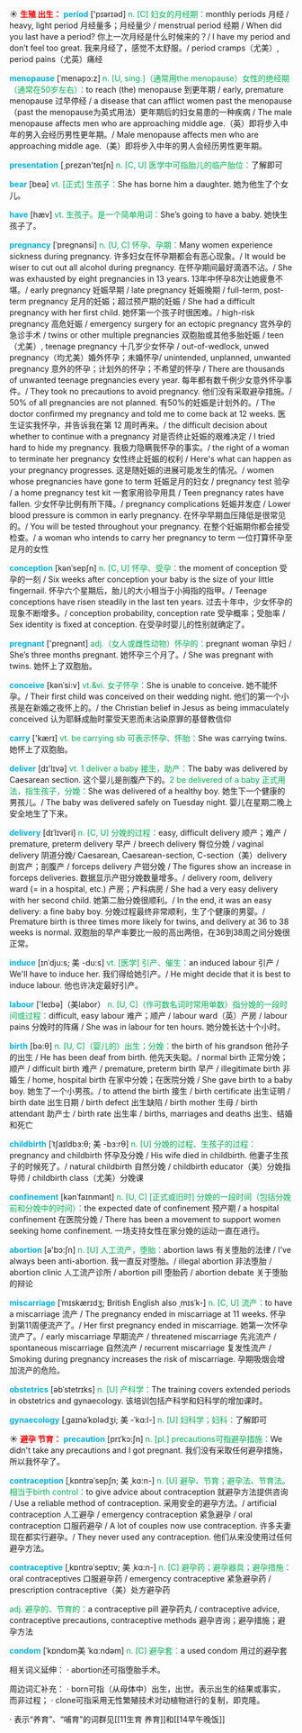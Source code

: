 ☀ <font color="red">**生殖 出生：**</font>
<font color="sky blue">**period**</font> ['pɪərɪəd] 
<font color="#00b050">n. [C] 妇女的月经期：</font>monthly periods 月经 / heavy, light period 月经量多；月经量少 / menstrual period 经期 / When did you last have a period? 你上一次月经是什么时候来的？/ I have my period and don’t feel too great. 我来月经了，感觉不太舒服。/ period cramps（尤美）, period pains（尤英）痛经
           
<font color="sky blue">**menopause**</font> [ˈmenəpɔ:z]
<font color="#00b050">n. [U, sing.]（通常用the menopause）女性的绝经期（通常在50岁左右）：</font>to reach (the) menopause 到更年期 / early, premature menopause 过早停经 / a disease that can afflict women past the menopause（past the menopause为英式用法）更年期后的妇女易患的一种疾病 / The male menopause affects men who are approaching middle age.（英）即将步入中年的男入会经历男性更年期。/ Male menopause affects men who are approaching middle age.（美）即将步入中年的男人会经历男性更年期。

<font color="sky blue">**presentation**</font> [͵prezən'teɪʃn] 
<font color="#00b050">n. [C, U] 医学中可指胎儿的临产胎位：</font>了解即可

<font color="sky blue">**bear**</font> [beə] 
<font color="#00b050">vt. [正式] 生孩子：</font>She has borne him a daughter. 她为他生了个女儿。

<font color="sky blue">**have**</font> [hæv] 
<font color="#00b050">vt. 生孩子。是一个简单用词：</font>She’s going to have a baby. 她快生孩子了。
           
<font color="sky blue">**pregnancy**</font> [ˈpregnənsi]
<font color="#00b050">n. [U, C] 怀孕、孕期：</font>Many women experience sickness during pregnancy. 许多妇女在怀孕期都会有恶心现象。/ It would be wiser to cut out all alcohol during pregnancy. 在怀孕期间最好滴酒不沾。/ She was exhausted by eight pregnancies in 13 years. 13年中怀孕8次让她疲惫不堪。/ early pregnancy 妊娠早期 / late pregnancy 妊娠晚期 / full-term, post-term pregnancy 足月的妊娠；超过预产期的妊娠 / She had a difficult pregnancy with her first child. 她怀第一个孩子时很困难。/ high-risk pregnancy 高危妊娠 / emergency surgery for an ectopic pregnancy 宫外孕的急诊手术 / twins or other multiple pregnancies 双胞胎或其他多胎妊娠 / teen（尤美）, teenage pregnancy 十几岁少女怀孕 / out-of-wedlock, unwed pregnancy（均尤美）婚外怀孕；未婚怀孕/ unintended, unplanned, unwanted pregnancy 意外的怀孕；计划外的怀孕；不希望的怀孕 / There are thousands of unwanted teenage pregnancies every year. 每年都有数千例少女意外怀孕事件。/ They took no precautions to avoid pregnancy. 他们没有采取避孕措施。/ 50% of all pregnancies are not planned. 有50%的妊娠是计划外的。/ The doctor confirmed my pregnancy and told me to come back at 12 weeks. 医生证实我怀孕，并告诉我在第 12 周时再来。/ the difficult decision about whether to continue with a pregnancy 对是否终止妊娠的艰难决定 / I tried hard to hide my pregnancy. 我极力隐瞒我怀孕的事实。/ the right of a woman to terminate her pregnancy 女性终止妊娠的权利 / Here's what can happen as your pregnancy progresses. 这是随妊娠的进展可能发生的情况。/ women whose pregnancies have gone to term 妊娠足月的妇女 / pregnancy test 验孕 / a home pregnancy test kit 一套家用验孕用具 / Teen pregnancy rates have fallen. 少女怀孕比例有所下降。/ pregnancy complications 妊娠并发症 / Lower blood pressure is common in early pregnancy. 在怀孕早期血压降低是很常见的。/ You will be tested throughout your pregnancy. 在整个妊娠期你都会接受检查。/ a woman who intends to carry her pregnancy to term 一位打算怀孕至足月的女性

<font color="sky blue">**conception**</font> [kənˈsepʃn]
<font color="#00b050">n. [C, U] 怀孕、受孕：</font>the moment of conception 受孕的一刻 / Six weeks after conception your baby is the size of your little fingernail. 怀孕六个星期后，胎儿的大小相当于小拇指的指甲。/ Teenage conceptions have risen steadily in the last ten years. 过去十年中，少女怀孕的现象不断增多。/ conception probability, conception rate 受孕概率；受胎率 / Sex identity is fixed at conception. 在受孕时婴儿的性别就确定了。

<font color="sky blue">**pregnant**</font> ['preɡnənt] 
<font color="#00b050">adj.（女人或雌性动物）怀孕的：</font>pregnant woman 孕妇 / She’s three months pregnant. 她怀孕三个月了。/ She was pregnant with twins. 她怀上了双胞胎。
           
<font color="sky blue">**conceive**</font> [kənˈsi:v]
<font color="#00b050">vt.&vi. 女子怀孕：</font>She is unable to conceive. 她不能怀孕。/ Their first child was conceived on their wedding night. 他们的第一个小孩是在新婚之夜怀上的。/ the Christian belief in Jesus as being immaculately conceived 认为耶稣成胎时蒙受天恩而未沾染原罪的基督教信仰

<font color="sky blue">**carry**</font> ['kærɪ] 
<font color="#00b050">vt. be carrying sb 可表示怀孕、怀胎：</font>She was carrying twins. 她怀上了双胞胎。

<font color="sky blue">**deliver**</font> [dɪ'lɪvə] 
<font color="#00b050">vt. 1 deliver a baby 接生，助产：</font>The baby was delivered by Caesarean section. 这个婴儿是剖腹产下的。<font color="#00b050">2 be delivered of a baby 正式用法，指生孩子，分娩：</font>She was delivered of a healthy boy. 她生下一个健康的男孩儿。/ The baby was delivered safely on Tuesday night. 婴儿在星期二晚上安全地生了下来。
           
<font color="sky blue">**delivery**</font> [dɪˈlɪvəri]
<font color="#00b050">n. [C, U] 分娩的过程：</font>easy, difficult delivery 顺产；难产 / premature, preterm delivery 早产 / breech delivery 臀位分娩 / vaginal delivery 阴道分娩/ Caesarean, Caesarean-section, C-section（美）delivery 剖宫产；剖腹产 / forceps delivery 产钳分娩 / The figures show an increase in forceps deliveries. 数据显示产钳分娩数量增多。/ delivery room, delivery ward (= in a hospital, etc.) 产房；产科病房 / She had a very easy delivery with her second child. 她第二胎分娩很顺利。/ In the end, it was an easy delivery: a fine baby boy. 分娩过程最终非常顺利，生了个健康的男婴。/ Premature birth is three times more likely for twins, and delivery at 36 to 38 weeks is normal. 双胞胎的早产率要比一般的高出两倍，在36到38周之间分娩很正常。
            
<font color="sky blue">**induce**</font> [ɪnˈdju:s; 美 -du:s]
<font color="#00b050">vt. [医学] 引产、催生：</font>an induced labour 引产 / We'll have to induce her. 我们得给她引产。/ He might decide that it is best to induce labour. 他也许决定最好引产。

<font color="sky blue">**labour**</font> ['leɪbə]（美labor）
<font color="#00b050">n. [U, C]（作可数名词时常用单数）指分娩的一段时间或过程：</font>difficult, easy labour 难产；顺产 / labour ward（英）产房 / labour pains 分娩时的阵痛 / She was in labour for ten hours. 她分娩长达十个小时。

<font color="sky blue">**birth**</font> [bə:θ] 
<font color="#00b050">n. [U, C]（婴儿的）出生；分娩：</font>the birth of his grandson 他孙子的出生 / He has been deaf from birth. 他先天失聪。/ normal birth 正常分娩；顺产 / difficult birth 难产 / premature, preterm birth 早产 / illegitimate birth 非婚生 / home, hospital birth 在家中分娩；在医院分娩 / She gave birth to a baby boy. 她生了一个小男孩。/ to attend the birth 接生 / birth certificate 出生证明 / birth date 出生日期 / birth defect 出生缺陷 / birth mother 生母 / birth attendant 助产士 / birth rate 出生率 / births, marriages and deaths 出生、结婚和死亡
                     
<font color="sky blue">**childbirth**</font> [ˈtʃaɪldbɜ:θ; 美 -bɜ:rθ]
<font color="#00b050">n. [U] 分娩的过程、生孩子的过程：</font>pregnancy and childbirth 怀孕及分娩 / His wife died in childbirth. 他妻子生孩子的时候死了。/ natural childbirth 自然分娩 / childbirth educator（美）分娩指导师 / childbirth class（尤美）分娩课

<font color="sky blue">**confinement**</font> [kənˈfaɪnmənt]
<font color="#00b050">n. [U, C] [正式或旧时] 分娩的一段时间（包括分娩前和分娩中的时间）：</font>the expected date of confinement 预产期 / a hospital confinement 在医院分娩 / There has been a movement to support women seeking home confinement. 一场支持女性在家分娩的运动一直在进行。

<font color="sky blue">**abortion**</font> [ə'bɔ:ʃn] 
<font color="#00b050">n. [U] 人工流产，堕胎：</font>abortion laws 有关堕胎的法律 / I’ve always been anti-abortion. 我一直反对堕胎。/ illegal abortion 非法堕胎 / abortion clinic 人工流产诊所 / abortion pill 堕胎药 / abortion debate 关于堕胎的辩论
                      
<font color="sky blue">**miscarriage**</font> [ˈmɪskærɪdʒ; British English also ˌmɪsˈk-]
<font color="#00b050">n. [C, U] 流产：</font>to have a miscarriage 流产 / The pregnancy ended in miscarriage at 11 weeks. 怀孕到第11周便流产了。/ Her first pregnancy ended in miscarriage. 她第一次怀孕流产了。/ early miscarriage 早期流产 / threatened miscarriage 先兆流产 / spontaneous miscarriage 自然流产 / recurrent miscarriage 复发性流产 / Smoking during pregnancy increases the risk of miscarriage. 孕期吸烟会增加流产的危险。

<font color="sky blue">**obstetrics**</font> [əbˈstetrɪks]
<font color="#00b050">n. [U] 产科学：</font>The training covers extended periods in obstetrics and gynaecology. 该培训包括产科学和妇科学的增加课时。

<font color="sky blue">**gynaecology**</font> [ˌgaɪnəˈkɒlədʒi; 美 -ˈkɑ:l-]
<font color="#00b050">n. [U] 妇科学；妇科：</font>了解即可

☀ <font color="red">**避孕 节育：**</font>
<font color="sky blue">**precaution**</font> [prɪˈkɔ:ʃn]
<font color="#00b050">n. [pl.] precautions可指避孕措施：</font>We didn't take any precautions and I got pregnant. 我们没有采取任何避孕措施，所以我怀孕了。
           
<font color="sky blue">**contraception**</font> [ˌkɒntrəˈsepʃn; 美 ˌkɑ:n-]
<font color="#00b050">n. [U] 避孕、节育；避孕法、节育法。相当于birth control：</font>to give advice about contraception 就避孕方法提供咨询 / Use a reliable method of contraception. 采用安全的避孕方法。/ artificial contraception 人工避孕 / emergency contraception 紧急避孕 / oral contraception 口服药避孕 / A lot of couples now use contraception. 许多夫妻现在都实行避孕。/ They never used any contraception. 他们从来没使用过任何避孕方法。

<font color="sky blue">**contraceptive**</font> [ˌkɒntrəˈseptɪv; 美 ˌkɑ:n-]
<font color="#00b050">n. [C] 避孕药；避孕器具；避孕措施：</font>oral contraceptives 口服避孕药 / emergency contraceptive 紧急避孕药 / prescription contraceptive（美）处方避孕药

<font color="#00b050">adj. 避孕的、节育的：</font>a contraceptive pill 避孕药丸 / contraceptive advice, contraceptive precautions, contraceptive methods 避孕咨询；避孕措施；避孕方法
           
<font color="sky blue">**condom**</font> [ˈkɒndɒm美 ˈkɑːndəm]
<font color="#00b050">n. [C] 避孕套：</font>a used condom 用过的避孕套

相关词义延伸：
· abortion还可指堕胎手术。

周边词汇补充：
· born可指（从母体中）出生，出世。表示出生的结果或事实，而非过程；
· clone可指采用无性繁殖技术对动植物进行的复制，即克隆。

· 表示“养育”、“哺育”的词群见[[11生育 养育]]和[[14早午晚饭]]
